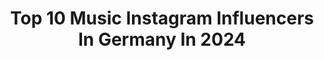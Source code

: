 ---
title: Top 10 Music Instagram Influencers In Germany In 2024
description: >-
  Find top music Instagram influencers in Germany in 2024. Most popular hashtags: #festival #travel #makeup #music.
platform: Instagram
hits: 1615
text_top: Identify the top-rated Instagram accounts on inBeat.
text_bottom: Our platform holds 1615 Instagram influencers like this in Germany for you to connect with.
profiles:
  - username: "arianejati"
    fullname: >-
      ARIA NEJATI
    bio: >-
      Music
    location: "Germany"
    followers: 26636
    engagement: 634
    commentsToLikes: 0.016669
    id: ck0w0z4pngr0j0i19gvueiry0
    verified: true
    hashtags: "#umzug, #byebye0221, #mvp, #nullaufhundert"
  - username: "evadnnr"
    fullname: >-
      Eva Donner
    bio: >-
      ✨ 23 |📍 Marburg 👩🏻‍🎓 Law Student | 🎮 Twitch | 🎧 @anvee_music
    location: "Germany"
    followers: 4180
    engagement: 1704
    commentsToLikes: 0.035152
    id: ck0vzupfbazp60i19uthu6u98
    verified: false
    hashtags: "#flashesofdelight, #sheingals, #bloggerinspo, #travelgram"
  - username: "melissa_naschenweng"
    fullname: >-
      Melissa Naschenweng
    bio: >-
      3 x Platin 6 x Amadeus Music Award 4 x Gold LEGENDEN 🎵 ABSOFORT ERHÄLTLICH
    location: "Germany"
    followers: 308288
    engagement: 523
    commentsToLikes: 0.012119
    id: ck15ui3z7naz20i19wx07t8an
    verified: true
    hashtags: "#kompliment, #gl, #istehaufbergbauernbuam, #dankbar"
  - username: "tarikasadimusic"
    fullname: >-
      TARIK ASADI⚡️
    bio: >-
      I make music🙂 Booking: tarikasadi@4artists.agency
    location: "Germany"
    followers: 6263
    engagement: 880
    commentsToLikes: 0.037745
    id: ck55ocz3t84eg0i11iku0zyxe
    verified: false
    hashtags: "#music, #dj, #berlin, #basshouse"
  - username: "renforshort"
    fullname: >-
      renforshort
    bio: >-
      maker of music
    location: "Germany"
    followers: 83873
    engagement: 581
    commentsToLikes: 0.016834
    id: ck5c3oav4zqeo0i11ugui2zy3
    verified: true
    hashtags: "#melting, #spotifyequal, #3monthsvapefree, #the"
  - username: "akki.de"
    fullname: >-
      AKKI
    bio: >-
      Techno DJ / Producer Owner of @fromthesoul.records Tour Dates, News & Music ⬇️
    location: "Germany"
    followers: 26478
    engagement: 432
    commentsToLikes: 0.052049
    id: ck14k0a38n2kv0i19veroacma
    verified: false
    hashtags: "#techno, #producer, #boilerroom, #technoparty"
  - username: "jurgenpecnikaj"
    fullname: >-
      Juri
    bio: >-
      📍Berlin / Tirane 👇Spotify, Youtube, Apple music. Etc👇
    location: "Germany"
    followers: 10829
    engagement: 881
    commentsToLikes: 0.020973
    id: ck6tjx59x3le80j71xkozn1h2
    verified: false
    hashtags: "#makecifteliworldwide, #mix, #albanisch, #albanais"
  - username: "laurajuliabutera"
    fullname: >-
      Laura Julia Butera🦋
    bio: >-
      Music Biz & Social Media Marketing👩🏻‍💻 |📍🇦🇪🇩🇪 I help creators & brands create a meaningful online presence✨ 💿CEO @limitless.mgmt @limitless__marketing
    location: "Germany"
    followers: 48280
    engagement: 417
    commentsToLikes: 0.001105
    id: ck0vvp4jjq4lg0i190pqjmqs3
    verified: false
    hashtags: "#relationships, #extensions, #happyme, #reminder"
  - username: "isabellaluna.official"
    fullname: >-
      Isabella Luna
    bio: >-
      ✨ Music & Comedy ✨ 📧contact: info@isabella-luna.com
    location: "Germany"
    followers: 175755
    engagement: 3099
    commentsToLikes: 0.021876
    id: ck6ucxccphydu0j7162tr1pj6
    verified: false
    hashtags: "#italy, #rome, #roma, #parody"
  - username: "ghostkiddo"
    fullname: >-
      GHØSTKID
    bio: >-
      ✭ HEAVY RAIN - MUSIC VIDEO OUT NOW !✭ —————————————— CONTACT : info@ghost-kid.de
    location: "Germany"
    followers: 52296
    engagement: 398
    commentsToLikes: 0.023186
    id: ckap18semtjjb0i783mdfwcnj
    verified: false
    hashtags: "#heavyrain, #gh, #ghostkiddo, #metal"
---